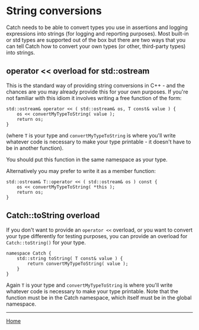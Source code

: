 # String conversions

Catch needs to be able to convert types you use in assertions and logging expressions into strings (for logging and reporting purposes).
Most built-in or std types are supported out of the box but there are two ways that you can tell Catch how to convert your own types (or other, third-party types) into strings.

## operator << overload for std::ostream

This is the standard way of providing string conversions in C++ - and the chances are you may already provide this for your own purposes. If you're not familiar with this idiom it involves writing a free function of the form:

```
std::ostream& operator << ( std::ostream& os, T const& value ) {
	os << convertMyTypeToString( value );
	return os;
}
```

(where ```T``` is your type and ```convertMyTypeToString``` is where you'll write whatever code is necessary to make your type printable - it doesn't have to be in another function).

You should put this function in the same namespace as your type.

Alternatively you may prefer to write it as a member function:

```
std::ostream& T::operator << ( std::ostream& os ) const {
	os << convertMyTypeToString( *this );
	return os;
}
```

## Catch::toString overload

If you don't want to provide an ```operator <<``` overload, or you want to convert your type differently for testing purposes, you can provide an overload for ```Catch::toString()``` for your type.

```
namespace Catch {
	std::string toString( T const& value ) {
		return convertMyTypeToString( value );
	}
}
```

Again ```T``` is your type and ```convertMyTypeToString``` is where you'll write whatever code is necessary to make your type printable. Note that the function must be in the Catch namespace, which itself must be in the global namespace.

---

[Home](Readme.md)
